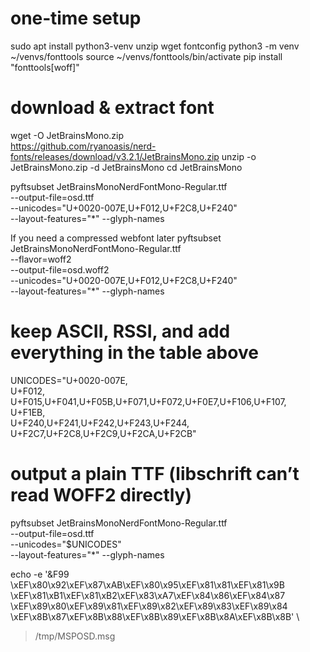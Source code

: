 

# one‑time setup
sudo apt install python3-venv unzip wget fontconfig
python3 -m venv ~/venvs/fonttools
source ~/venvs/fonttools/bin/activate
pip install "fonttools[woff]"

# download & extract font
wget -O JetBrainsMono.zip \
  https://github.com/ryanoasis/nerd-fonts/releases/download/v3.2.1/JetBrainsMono.zip
unzip -o JetBrainsMono.zip -d JetBrainsMono
cd JetBrainsMono


pyftsubset JetBrainsMonoNerdFontMono-Regular.ttf \
  --output-file=osd.ttf \
  --unicodes="U+0020-007E,U+F012,U+F2C8,U+F240" \
  --layout-features="*" --glyph-names


If you need a compressed webfont later
pyftsubset JetBrainsMonoNerdFontMono-Regular.ttf \
  --flavor=woff2 \
  --output-file=osd.woff2 \
  --unicodes="U+0020-007E,U+F012,U+F2C8,U+F240" \
  --layout-features="*" --glyph-names






# keep ASCII, RSSI, and add everything in the table above
UNICODES="U+0020-007E,\
U+F012,\
U+F015,U+F041,U+F05B,U+F071,U+F072,U+F0E7,U+F106,U+F107,\
U+F1EB,\
U+F240,U+F241,U+F242,U+F243,U+F244,\
U+F2C7,U+F2C8,U+F2C9,U+F2CA,U+F2CB"

# output a plain TTF (libschrift can’t read WOFF2 directly)
pyftsubset JetBrainsMonoNerdFontMono-Regular.ttf \
  --output-file=osd.ttf \
  --unicodes="$UNICODES" \
  --layout-features="*" --glyph-names






echo -e '&F99
\xEF\x80\x92\xEF\x87\xAB\xEF\x80\x95\xEF\x81\x81\xEF\x81\x9B
\xEF\x81\xB1\xEF\x81\xB2\xEF\x83\xA7\xEF\x84\x86\xEF\x84\x87
\xEF\x89\x80\xEF\x89\x81\xEF\x89\x82\xEF\x89\x83\xEF\x89\x84
\xEF\x8B\x87\xEF\x8B\x88\xEF\x8B\x89\xEF\x8B\x8A\xEF\x8B\x8B' \
> /tmp/MSPOSD.msg


